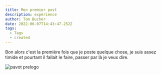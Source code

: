 ```yaml
---
title: Mon premier post
description: expérience
author: Tom Bucher
date: 2022-06-07T14:43:47.252Z
tags:
  - Tags
  - created
---
```

Bon alors c'est la première fois que je poste quelque chose, je suis assez timide et pourtant il fallait le faire, passer par là je veux dire.

![pavot prelogo](/static/img/capture-d’écran-2022-05-06-à-18.38.12.png "Le logo de pavot avant transformation")